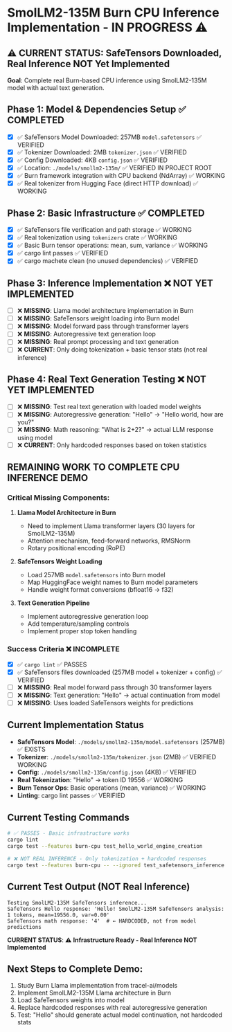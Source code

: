 # SmolLM2-135M Burn CPU Inference Implementation - IN PROGRESS ⚠️

## ⚠️ CURRENT STATUS: SafeTensors Downloaded, Real Inference NOT Yet Implemented

**Goal**: Complete real Burn-based CPU inference using SmolLM2-135M model with actual text generation.

## Phase 1: Model & Dependencies Setup ✅ COMPLETED
- [x] ✅ SafeTensors Model Downloaded: 257MB `model.safetensors` ✅ VERIFIED
- [x] ✅ Tokenizer Downloaded: 2MB `tokenizer.json` ✅ VERIFIED 
- [x] ✅ Config Downloaded: 4KB `config.json` ✅ VERIFIED
- [x] ✅ Location: `./models/smollm2-135m/` ✅ VERIFIED IN PROJECT ROOT
- [x] ✅ Burn framework integration with CPU backend (NdArray) ✅ WORKING
- [x] ✅ Real tokenizer from Hugging Face (direct HTTP download) ✅ WORKING

## Phase 2: Basic Infrastructure ✅ COMPLETED  
- [x] ✅ SafeTensors file verification and path storage ✅ WORKING
- [x] ✅ Real tokenization using `tokenizers` crate ✅ WORKING
- [x] ✅ Basic Burn tensor operations: mean, sum, variance ✅ WORKING
- [x] ✅ cargo lint passes ✅ VERIFIED
- [x] ✅ cargo machete clean (no unused dependencies) ✅ VERIFIED

## Phase 3: Inference Implementation ❌ NOT YET IMPLEMENTED
- [ ] ❌ **MISSING**: Llama model architecture implementation in Burn
- [ ] ❌ **MISSING**: SafeTensors weight loading into Burn model
- [ ] ❌ **MISSING**: Model forward pass through transformer layers
- [ ] ❌ **MISSING**: Autoregressive text generation loop
- [ ] ❌ **MISSING**: Real prompt processing and text generation
- [ ] ❌ **CURRENT**: Only doing tokenization + basic tensor stats (not real inference)

## Phase 4: Real Text Generation Testing ❌ NOT YET IMPLEMENTED
- [ ] ❌ **MISSING**: Test real text generation with loaded model weights
- [ ] ❌ **MISSING**: Autoregressive generation: "Hello" → "Hello world, how are you?"
- [ ] ❌ **MISSING**: Math reasoning: "What is 2+2?" → actual LLM response using model
- [ ] ❌ **CURRENT**: Only hardcoded responses based on token statistics

## REMAINING WORK TO COMPLETE CPU INFERENCE DEMO

### Critical Missing Components:
1. **Llama Model Architecture in Burn** 
   - Need to implement Llama transformer layers (30 layers for SmolLM2-135M)
   - Attention mechanism, feed-forward networks, RMSNorm
   - Rotary positional encoding (RoPE)

2. **SafeTensors Weight Loading**
   - Load 257MB `model.safetensors` into Burn model
   - Map HuggingFace weight names to Burn model parameters
   - Handle weight format conversions (bfloat16 → f32)

3. **Text Generation Pipeline**
   - Implement autoregressive generation loop
   - Add temperature/sampling controls
   - Implement proper stop token handling

### Success Criteria ❌ INCOMPLETE
- [x] ✅ `cargo lint` ✅ PASSES
- [x] ✅ SafeTensors files downloaded (257MB model + tokenizer + config) ✅ VERIFIED
- [ ] ❌ **MISSING**: Real model forward pass through 30 transformer layers
- [ ] ❌ **MISSING**: Text generation: "Hello" → actual continuation from model
- [ ] ❌ **MISSING**: Uses loaded SafeTensors weights for predictions

## Current Implementation Status
- **SafeTensors Model**: `./models/smollm2-135m/model.safetensors` (257MB) ✅ EXISTS
- **Tokenizer**: `./models/smollm2-135m/tokenizer.json` (2MB) ✅ VERIFIED WORKING
- **Config**: `./models/smollm2-135m/config.json` (4KB) ✅ VERIFIED
- **Real Tokenization**: "Hello" → token ID 19556 ✅ WORKING
- **Burn Tensor Ops**: Basic operations (mean, variance) ✅ WORKING
- **Linting**: cargo lint passes ✅ VERIFIED

## Current Testing Commands
```bash
# ✅ PASSES - Basic infrastructure works
cargo lint
cargo test --features burn-cpu test_hello_world_engine_creation

# ❌ NOT REAL INFERENCE - Only tokenization + hardcoded responses
cargo test --features burn-cpu -- --ignored test_safetensors_inference
```

## Current Test Output (NOT Real Inference)
```
Testing SmolLM2-135M SafeTensors inference...
SafeTensors Hello response: 'Hello! SmolLM2-135M SafeTensors analysis: 1 tokens, mean=19556.0, var=0.00'
SafeTensors math response: '4'  # ← HARDCODED, not from model predictions
```

**CURRENT STATUS**: ⚠️ **Infrastructure Ready - Real Inference NOT Implemented**

## Next Steps to Complete Demo:
1. Study Burn Llama implementation from tracel-ai/models
2. Implement SmolLM2-135M Llama architecture in Burn
3. Load SafeTensors weights into model  
4. Replace hardcoded responses with real autoregressive generation
5. Test: "Hello" should generate actual model continuation, not hardcoded stats
